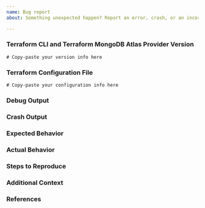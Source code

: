 ```yaml
---
name: Bug report
about: Something unexpected happen? Report an error, crash, or an incorrect behavior here.

---
```


<!--
Hello!

Thank you for opening an issue.  Please note that we try to keep the Terraform MongoDB Atlas Provider issue tracker reserved for bug reports.  Please ensure you check open and closed issues first to ensure your issue hasn't already been reported (if it has been reported add a reaction, i.e. +1, to the issue).  

If your issue relates to Terraform itself, please open it in the Terraform repository https://github.com/terraform-providers.
-->

### Terraform CLI and Terraform MongoDB Atlas Provider Version
<!---
Run `terraform version` to show the version, and paste the result for Terraform and the MongoDB Atlas Provider between the ``` marks below.

If you are not running the latest version of Terraform and the MongoDB Atlas Provider, please try to reproduce the issue in a more recent version in case it has been fixed already.
-->

```hcl
# Copy-paste your version info here
```

### Terraform Configuration File 
<!--
Paste the relevant parts of your Terraform MongoDB Atlas Provider configuration file info between the ``` marks below.
Please be sure to redact any sensitive information.  If longer consider creating a GitHub Gist for the information.
-->

```hcl
# Copy-paste your configuration info here
```

### Debug Output
<!--
Full debug output can be obtained by running Terraform with the environment variable `TF_LOG=trace`. Please create either a GitHub Gist or attach a file containing the debug output. Please do _not_ paste the debug output in the issue, since debug output is long.

Debug output may contain sensitive information. Please review it before posting publicly, and if you are concerned feel free to redact it.
-->

### Crash Output
<!--
If the console output indicates that Terraform crashed, please either share a link to a GitHub Gist containing the output of the `crash.log` file or attach the file.
-->

### Expected Behavior
<!--
What should have happened?
-->

### Actual Behavior
<!--
What actually happened?
-->

### Steps to Reproduce
<!--
Please list the full steps required to reproduce the issue, for example:
1. `terraform init`
2. `terraform apply`
-->

### Additional Context
<!--
Are there anything atypical about your situation that we should know? 
-->

### References
<!--
Are there any other related GitHub issues (open or closed) or Pull Requests that should be linked here? 
-->
